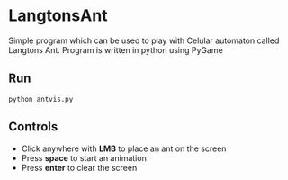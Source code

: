 # LangtonsAnt
Simple program which can be used to play with Celular automaton called Langtons Ant.
Program is written in python using PyGame

## Run
```
python antvis.py
```

## Controls
- Click anywhere with **LMB** to place an ant on the screen
- Press **space** to start an animation
- Press **enter** to clear the screen
